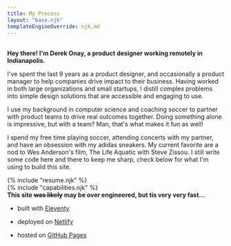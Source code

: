 ```yaml
---
title: My Process
layout: "base.njk"
templateEngineOverride: njk,md
---
```


<div class="fade-in">
<div class="about-top">
    <!-- <img src="/assets/profile-thumb.png" alt="Personal Photo Small" width=250 height=250> -->
    <div class="headshot">&nbsp;</div>
    <!-- <img src="/assets/headshot.jpg" alt="Personal Photo Small" width=300 style="border-radius:1rem;"> -->
    <div>
        <b>Hey there! I'm Derek Onay, a product designer working remotely in Indianapolis.</b>
        <p>
            I've spent the last 9 years as a product designer, and occasionally a product manager to help companies drive impact to their business. Having worked in both large organizations and small startups, I distill complex problems into simple design solutions that are accessible and engaging to use. 
        </p>
        <p>
            I use my background in computer science and coaching soccer to partner with product teams to drive real outcomes together. Doing something alone is impressive, but with a team? Man, that's what makes it fun as well! 
        </p>
        <p>
            I spend my free time playing soccer, attending concerts with my partner, and have an obsession with my adidas sneakers. My current favorite are a nod to Wes Anderson's film, The Life Aquatic with Steve Zissou. I still write some code here and there to keep me sharp, check below for what I'm using to build this site.
        </p>
    </div>

<section class="fade-in">
{% include "resume.njk" %}
</section>

<section class="fade-in">
{% include "capabilities.njk" %}
</section>

<section>
<b>This site <strike>was likely</strike> <b>may</b> be over engineered, but tis very very fast...</b>

- built with <a href="https://www.11ty.dev/" target="_blank">Eleventy</a>

- deployed on <a href="https://www.netlify.com/" target="_blank">Netlify</a> 

- hosted on <a href="https://pages.github.com/" target="_blank">GitHub Pages</a>    
</section>
</div>